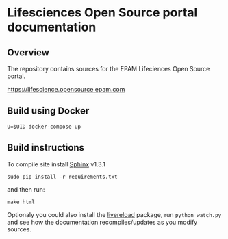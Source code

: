 # Lifesciences Open Source portal documentation

## Overview

The repository contains sources for the EPAM Lifeciences Open Source portal.

https://lifescience.opensource.epam.com

## Build using Docker

    U=$UID docker-compose up

## Build instructions

To compile site install [Sphinx](http://sphinx-doc.org/) v1.3.1

    sudo pip install -r requirements.txt

and then run:

    make html


Optionaly you could also install the [livereload](https://livereload.readthedocs.org/en/latest/) package, run
`python watch.py` and see how the documentation recompiles/updates as you modify sources.
